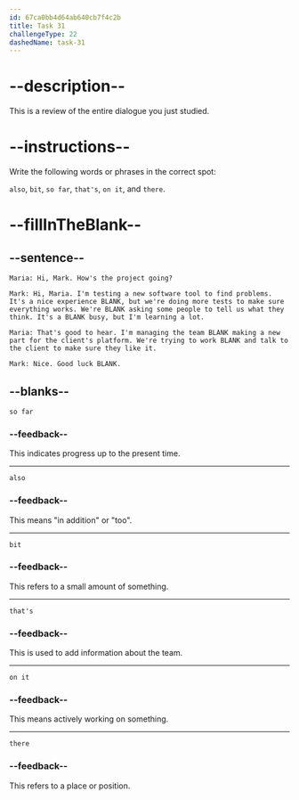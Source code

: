 ```yaml
---
id: 67ca0bb4d64ab640cb7f4c2b
title: Task 31
challengeType: 22
dashedName: task-31
---
```


<!-- REVIEW -->

# --description--  

This is a review of the entire dialogue you just studied.  

# --instructions--  

Write the following words or phrases in the correct spot:  

`also`, `bit`, `so far`, `that's`, `on it`, and `there`.  

# --fillInTheBlank--  

## --sentence--  

`Maria: Hi, Mark. How's the project going?`  

`Mark: Hi, Maria. I'm testing a new software tool to find problems. It's a nice experience BLANK, but we're doing more tests to make sure everything works. We're BLANK asking some people to tell us what they think. It's a BLANK busy, but I'm learning a lot.`  

`Maria: That's good to hear. I'm managing the team BLANK making a new part for the client's platform. We're trying to work BLANK and talk to the client to make sure they like it.`  

`Mark: Nice. Good luck BLANK.`  

## --blanks--  

`so far`

### --feedback--

This indicates progress up to the present time.

---

`also`

### --feedback--

This means "in addition" or "too".

---

`bit`

### --feedback--

This refers to a small amount of something.

---

`that's`

### --feedback--  

This is used to add information about the team.

---

`on it`

### --feedback--

This means actively working on something.

---

`there`

### --feedback--  

This refers to a place or position.
